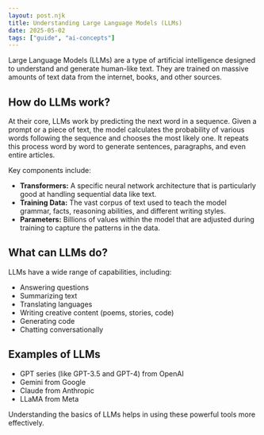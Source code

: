 ```yaml
---
layout: post.njk
title: Understanding Large Language Models (LLMs)
date: 2025-05-02
tags: ["guide", "ai-concepts"]
---
```


Large Language Models (LLMs) are a type of artificial intelligence designed to understand and generate human-like text. They are trained on massive amounts of text data from the internet, books, and other sources.

## How do LLMs work?

At their core, LLMs work by predicting the next word in a sequence. Given a prompt or a piece of text, the model calculates the probability of various words following the sequence and chooses the most likely one. It repeats this process word by word to generate sentences, paragraphs, and even entire articles.

Key components include:

*   **Transformers:** A specific neural network architecture that is particularly good at handling sequential data like text.
*   **Training Data:** The vast corpus of text used to teach the model grammar, facts, reasoning abilities, and different writing styles.
*   **Parameters:** Billions of values within the model that are adjusted during training to capture the patterns in the data.

## What can LLMs do?

LLMs have a wide range of capabilities, including:

*   Answering questions
*   Summarizing text
*   Translating languages
*   Writing creative content (poems, stories, code)
*   Generating code
*   Chatting conversationally

## Examples of LLMs

*   GPT series (like GPT-3.5 and GPT-4) from OpenAI
*   Gemini from Google
*   Claude from Anthropic
*   LLaMA from Meta

Understanding the basics of LLMs helps in using these powerful tools more effectively.

